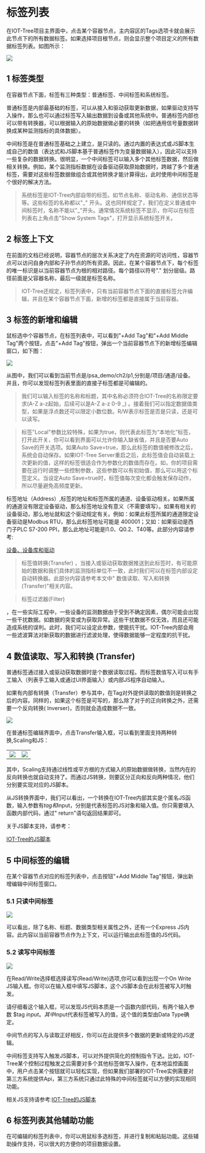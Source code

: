 标签列表
==

在IOT-Tree项目主界面中，点击某个容器节点，主内容区的Tags选项卡就会展示此节点下的所有数据标签。如果选择项目根节点，则会显示整个项目定义的所有数据标签列表。如图所示：



<img src="../img/main/m007.png" />

## 1 标签类型

在容器节点下面，标签有三种类型：普通标签、中间标签和系统标签。

>
普通标签是内部最基础的标签，可以从接入和驱动获取更新数据，如果驱动支持写入操作，那么也可以通过标签写入输出数据到设备或其他系统中。普通标签内部也可以带有转换器，可以根据输入的原始数据做必要的转换（如把通用信号量数据转换成某种监测指标的具体数据）。

>
中间标签是在普通标签基础之上建立，是只读的。通过内置的表达式或JS脚本生成自己的数值（表达式和JS脚本基于普通标签作为变量数据输入），因此可以支持一些复杂的数据转换。很明显，一个中间标签可以输入多个其他标签数据，然后做相关转换。例如，某个监测指标数据在设备驱动获取原始数据时，跨越了多个普通标签，需要对这些标签数据做组合或其他转换才能计算得出，此时使用中间标签是个很好的解决方法。

> 系统标签是IOT-Tree内部自带的标签。如节点名称、驱动名称、通信状态等等。这些标签的名称都以"\_"
> 开头。这也同样规定了，我们在定义普通或中间标签时，名称不能以"\_"开头。通常情况系统标签不显示，你可以在标签列表右上角点击"Show
> System Tags"，打开显示系统标签开关。

## 2 标签上下文

在前面的文档已经说明，容器节点的层次关系决定了内在资源的可访问性，容器节点可以访问自身内部和子孙节点的所有资源。因此，在某个容器节点下，每个标签的唯一标识是以当前容器节点为根的相对路径。每个路径以符号"."
划分层级。路径前面是父容器名称，最后一级就是标签名称。

> IOT-Tree还规定，标签列表中，只有当前容器节点下面的直接标签允许编辑，并且在某个容器节点下面，新增的标签都是直接属于当前容器。

## 3 标签的新增和编辑

鼠标选中个容器节点，在标签列表中，可以看到"+Add Tag"和"+Add Middle Tag"两个按钮，点击"+Add Tag"按钮，弹出一个当前容器节点下的新增标签编辑窗口，如下图：



<img src="../img/main/m008.png" />


从图中，我们可以看到当前节点是/psa_demo/ch2/p1,分别是/项目/通道/设备。并且，你可以发现标签列表里面的直接子标签都是可编辑的。

> 我们可以输入标签的名称和标题，其中名称必须符合IOT-Tree的名称限定要求(A-Z a-z起始，后续可以是A-Z a-z 0-9 _)
> 。接着我们可以指定数据值类型，如果是浮点数还可以限定小数位数。R/W表示标签是否是只读，还是可以读写。




> 标签"Local"参数比较特殊，如果为true，则代表此标签为“本地化”标签，打开此开关，你可以看到界面可以允许你输入缺省值，并且是否要Auto
> Save的开关选项。如果Auto Save=true，那么此标签的数值被修改之后，系统会自动保存。如果IOT-Tree
> Server重启之后，此标签值会自动装载上次更新的值，这样的标签很适合作为参数化的数值而存在。如，你的项目需要在运行时调整一些控制参数，这些参数可以有初始值，那么可以用这个标签定义。当设定Auto
> Save=true时，标签值每次变化都会触发保存动作，所以尽量避免高频度更新。




>
标签地址（Address）,标签的地址和标签所属的通道、设备驱动相关。如果所属的通道没有限定设备驱动，那么标签地址没有意义（不需要填写）。如果有相关的设备驱动，那么地址就和这个驱动规定有关。例如：如果此标签所属的通道限定设备驱动是Modbus
RTU，那么此标签地址可能是 400001；又如：如果驱动是西门子PLC S7-200 PPI，那么此地址可能是I1.0、Q0.2、T40等。此部分内容请参考:



[设备、设备库和驱动][device]


> 标签值转换(Transfer)
> ，当接入或驱动获取数据推送到此标签时，有可能原始的数据和我们具体的监测指标单位不一致，此时我们可以在标签内部设定自动转换器。此部分内容请参考本文中"
> 数值读取、写入和转换(Transfer)"相关内容。

> 标签过滤器(Filter)
>
，在一些实际工程中，一些设备的监测数据由于受到不确定因素，偶尔可能会出现一些干扰数据。如数据的突变或为获取异常。这些干扰数据不仅无效，而且还可能造成系统的误判。此时，我们可以设定此参数，使能抗干扰。IOT-Tree内部会用一些滤波算法对新获取的数据进行滤波处理，使得数据能够一定程度的抗干扰。


[device]:../device/index.md

## 4 数值读取、写入和转换 (Transfer)

普通标签通过接入或驱动获取数据时是个数据读取过程。而标签数值写入可以有手工输入（列表手工输入或通过UI界面输入）或内部JS程序自动输入。

如果有内部有转换（Transfer）参与其中，在Tag对外提供读取的数值则是转换之后的内容。同样的，如果这个标签是可写的，那么除了对于的正向转换之外，还需要一个反向转换(
Inverser)，否则就会造成数据不一致。



<img src="../img/main/m010.png" />


在普通标签编辑界面中，点击Transfer输入框，可以看到里面支持两种转换,Scaling和JS：



<table>
    <tr>
        <td><img src="../img/main/m009.png" /></td>
        <td><img src="../img/main/m011.png" /></td>
    </tr>
</table>


其中，Scaling支持通过线性或平方根的方式输入的原始数据做转换，当然内在的反向转换也就自动支持了。而通过JS转换，则要区分正向和反向两种情况，他们分别要实现对应的JS脚本。

从JS转换界面中，我们可以看出，一个转换在IOT-Tree内部其实是个匿名JS函数，输入参数有$tag和$input，分别是代表标签的JS对象和输入值。你只需要填入函数内部代码，通过"
return"语句返回结果即可。

关于JS脚本支持，请参考：

[IOT-Tree的JS脚本][js]

[js]:../advanced/adv_js.md

## 5 中间标签的编辑

在某个容器节点对应的标签列表中，点击按钮"+Add Middle Tag"按钮，弹出新增编辑中间标签窗口。

### 5.1 只读中间标签

<img src="../img/main/m012.png" />


可以看出，除了名称、标题、数据类型相关属性之外，还有一个Express JS内容。此内容以当前容器节点作为上下文，可以运行输出此标签值的JS代码。

### 5.2 读写中间标签

<img src="../img/main/m067.png" />


在Read/Write选择框选择读写(Read/Write)选项,你可以看到出现一个On Write JS输入框。你可以在输入框中填写JS脚本，这个JS脚本会在此标签被写入时触发。

请仔细看这个输入框，可以发现JS代码本质是一个函数内部代码，有两个输入参数 $tag $input。其中$input代表标签被写入的值，这个值的类型由Data
Type确定。

中间节点的写入与读取正好相反，你可以在此提供多个数据的更新或特定的JS逻辑。

中间标签支持写入触发JS脚本，可以对外提供简化的控制指令下达。比如，IOT-Tree某个控制过程触发之后需要对多个其他标签做写入操作，在本地监控画面中，用户点击某个按钮就可以轻松实现，但如果我们部署的IOT-Tree实例需要对第三方系统提供Api，第三方系统只通过此特殊的中间标签就可以方便的实现相同功能。

相关JS支持请参考:[IOT-Tree的JS脚本][js]

## 6 标签列表其他辅助功能

在可编辑的标签列表中，你可以用鼠标多选标签，并进行复制和粘贴功能。这些辅助操作支持，可以很大的方便你的项目数据设置。


